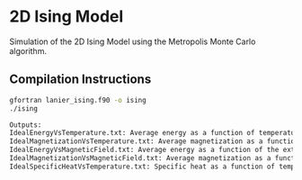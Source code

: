 # 2D Ising Model

Simulation of the 2D Ising Model using the Metropolis Monte Carlo algorithm.

## Compilation Instructions
```bash
gfortran lanier_ising.f90 -o ising
./ising

Outputs:
IdealEnergyVsTemperature.txt: Average energy as a function of temperature.
IdealMagnetizationVsTemperature.txt: Average magnetization as a function of temperature.
IdealEnergyVsMagneticField.txt: Average energy as a function of the external magnetic field.
IdealMagnetizationVsMagneticField.txt: Average magnetization as a function of the external magnetic field.
IdealSpecificHeatVsTemperature.txt: Specific heat as a function of temperature.
